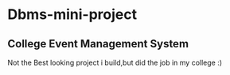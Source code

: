 # Dbms-mini-project
## College Event Management System
Not the Best looking project i build,but did the job in my college :)
